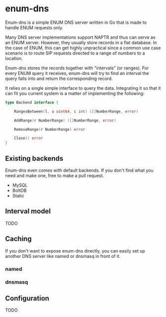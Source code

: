 # enum-dns

Enum-dns is a simple ENUM DNS server written in Go that is made to handle ENUM requests only.
 
Many DNS server implementations support NAPTR and thus can serve as an ENUM server. However, they usually store records in a flat database. In the case of ENUM, this can get highly unpractical since a common use case scenario is to route SIP requests directed to a range of numbers to a location.

Enum-dns stores the records together with "intervals" (or ranges). For every ENUM query it receives, enum-dns will try to find an interval the query falls into and return the corresponding record.
  
It relies on a single simple interface to query the data. Integrating it so that it can fit you current system is a matter of implementing the following: 
  
```go
type Backend interface {

	RangesBetween(l, u uint64, c int) ([]NumberRange, error)

	AddRange(r NumberRange) ([]NumberRange, error)

	RemoveRange(r NumberRange) error

	Close() error
}
```

## Existing backends

Enum-dns even comes with default backends. If you don't find what you need and make one, free to make a pull request.
 
* MySQL
* BoltDB
* Static

## Interval model

TODO  

## Caching

If you don't want to expose enum-dns directly, you can easily set up another DNS server like named or dnsmasq in front of it.  

### named

### dnsmasq

## Configuration

TODO